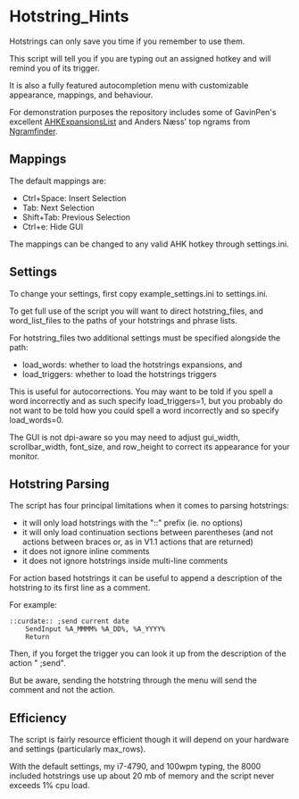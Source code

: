# Hotstring_Hints

Hotstrings can only save you time if you remember to use them. 

This script will tell you if you are typing out an assigned hotkey and will remind you of its trigger. 

It is also a fully featured autocompletion menu with customizable appearance, mappings, and behaviour.

For demonstration purposes the repository includes some of GavinPen's excellent [AHKExpansionsList](https://github.com/GavinPen/AHKExpansionsList) and Anders Næss' top ngrams from [Ngramfinder](https://www.ngramfinder.com).

## Mappings

The default mappings are:
* Ctrl+Space: Insert Selection
* Tab:        Next Selection
* Shift+Tab:  Previous Selection
* Ctrl+e:     Hide GUI

The mappings can be changed to any valid AHK hotkey through settings.ini.

## Settings

To change your settings, first copy example_settings.ini to settings.ini.

To get full use of the script you will want to direct hotstring_files, and word_list_files to the paths of your hotstrings and phrase lists. 

For hotstring_files two additional settings must be specified alongside the path:
* load_words: whether to load the hotstrings expansions, and
* load_triggers: whether to load the hotstrings triggers 

This is useful for autocorrections. You may want to be told if you spell a word incorrectly and as such specify load_triggers=1, but you probably do not want to be told how you could spell a word incorrectly and so specify load_words=0.

The GUI is not dpi-aware so you may need to adjust gui_width, scrollbar_width, font_size, and row_height to correct its appearance for your monitor.

## Hotstring Parsing

The script has four principal limitations when it comes to parsing hotstrings:
* it will only load hotstrings with the "::" prefix (ie. no options)
* it will only load continuation sections between parentheses (and not actions between braces or, as in V1.1 actions that are returned)
* it does not ignore inline comments
* it does not ignore hotstrings inside multi-line comments

For action based hotstrings it can be useful to append a description of the hotstring to its first line as a comment. 

For example:
```
::curdate:: ;send current date
    SendInput %A_MMMM% %A_DD%, %A_YYYY%
    Return
```

Then, if you forget the trigger you can look it up from the description of the action " ;send".

But be aware, sending the hotstring through the menu will send the comment and not the action.

## Efficiency

The script is fairly resource efficient though it will depend on your hardware and settings (particularly max_rows). 

With the default settings, my i7-4790, and 100wpm typing, the 8000 included hotstrings use up about 20 mb of memory and the script never exceeds 1% cpu load.
